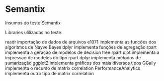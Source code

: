 # Semantix
Insumos do teste Semantix

Libraries ulilizadas no teste:

readr	                importação de dados de arquivos
e1071	                implementa as funções dos algoritmos de Nayve Bayes
dplyr	                implementa funções de agregação
rpart	                implementa a geração de modelos de decision tree
rpart.plot	          implementa a impressao de modelos do tipo rpart
dplyr	                implementa métodos de sumarização
ggplot2               implementa gráficos dos mais diversos tipos
GGally                implementa o recurso de matrix correlation
PerformanceAnalytics  implementa outro tipo de matrix correlation

